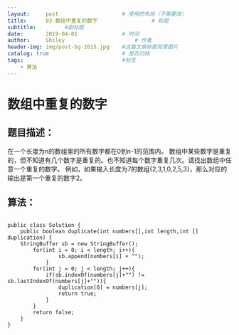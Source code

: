 ```yaml
---
layout:     post   				    # 使用的布局（不需要改）
title:      03-数组中重复的数字 				# 标题 
subtitle:         #副标题
date:       2019-04-01 				# 时间
author:     Shiley 						# 作者
header-img: img/post-bg-2015.jpg 	#这篇文章标题背景图片
catalog: true 						# 是否归档
tags:								#标签
    - 算法
---
```


# 数组中重复的数字
## 题目描述：
在一个长度为n的数组里的所有数字都在0到n-1的范围内。 数组中某些数字是重复的，但不知道有几个数字是重复的。也不知道每个数字重复几次。请找出数组中任意一个重复的数字。 例如，如果输入长度为7的数组{2,3,1,0,2,5,3}，那么对应的输出是第一个重复的数字2。
## 算法：
<pre><code>
public class Solution {
    public boolean duplicate(int numbers[],int length,int [] duplication) {
    StringBuffer sb = new StringBuffer(); 
        for(int i = 0; i < length; i++){
                sb.append(numbers[i] + "");
            }
        for(int j = 0; j < length; j++){
            if(sb.indexOf(numbers[j]+"") != sb.lastIndexOf(numbers[j]+"")){
                duplication[0] = numbers[j];
                return true;
            }
        }
        return false;
    }
}
</code><pre>
